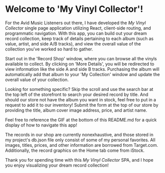 # Welcome to 'My Vinyl Collector'!

For the Avid Music Listeners out there, I have developed the *My Vinyl Collector* single page application utilizing React, client-side routing, and programmatic navigation. With this app, you can build out your dream record collection, keep track of details pertaining to each album (such as value, artist, and side A/B tracks), and view the overall value of the collection you've worked so hard to gather.

Start out in the 'Record Shop' window, where you can browse all the vinyls available to collect. By clicking on 'More Details', you will be redirected to view information like the side A and side B tracks. Purchasing the album will automatically add that album to your 'My Collection' window and update the overall value of your collection.

Looking for something specific? Skip the scroll and use the search bar at the top left of the storefront to search your desired record by title. And should our store not have the album you want in stock, feel free to put in a request to add it to our inventory! Submit the form at the top of our store by providing the title, album cover image address, price, and artist name. 

Feel free to reference the GIF at the bottom of this README.md for a quick display of how to navigate this app!

The records in our shop are currently nonexhaustive, and those stored in my project's db.json file only consist of some of my personal favorites. All images, titles, prices, and other information are borrowed from Target.com. Additionally, the record graphics on the Home tab come from iStock.

Thank you for spending time with this *My Vinyl Collector* SPA, and I hope you enjoy visualizing your dream record collection!